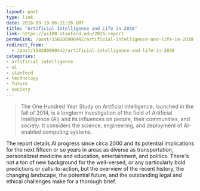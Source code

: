 ```yaml
---
layout: post
type: link
date: 2016-09-10 06:21:26 GMT
title: "Artificial Intelligence and Life in 2030"
link: https://ai100.stanford.edu/2016-report
permalink: /post/150200900442/artificial-intelligence-and-life-in-2030
redirect_from: 
  - /post/150200900442/artificial-intelligence-and-life-in-2030
categories:
- artificial intelligence
- ai
- stanford
- technology
- future
- society
---
```

<blockquote>The One Hundred Year Study on Artificial Intelligence, launched in the fall of 2014, is a longterm investigation of the field of Artificial Intelligence (AI) and its influences on people, their communities, and society. It considers the science, engineering, and deployment of AI-enabled computing systems.</blockquote>
<p>The report details AI progress since circa 2000 and its potential implications for the next fifteen or so years in areas as diverse as transportation, personalized medicine and education, entertainment, and politics. There's not a ton of new background for the well-versed, or any particularly bold predictions or calls-to-action, but the overview of the recent history, the changing landscape, the potential future, and the outstanding legal and ethical challenges make for a thorough brief.</p>